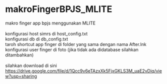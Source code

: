 # makroFingerBPJS_MLITE
makro finger app bpjs menggunakan MLITE
<br>
<br>
konfigurasi host simrs di host_config.txt<br>
konfigurasi db di db_config.txt<br>
taroh shortcut app finger di folder yang sama dengan nama After.lnk<br>
konfigurasi user finger di foto (jika tidak ada didatabase silahkan ditambahkan)<br>
<br>
silahkan download di sini https://drive.google.com/file/d/1Qcc9v6eTAzxXk5FjxGKLS3M_uaE2vDiq/view?usp=sharing
